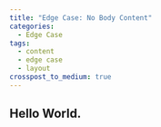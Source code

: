 ```yaml
---
title: "Edge Case: No Body Content"
categories:
  - Edge Case
tags:
  - content
  - edge case
  - layout
crosspost_to_medium: true
---
```


## Hello World.
